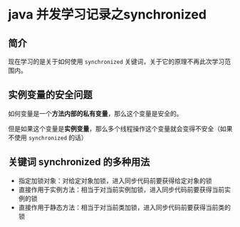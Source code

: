# java 并发学习记录之synchronized

## 简介

现在学习的是关于如何使用 `synchronized` 关键词，关于它的原理不再此次学习范围内。

## 实例变量的安全问题

如何变量是一个**方法内部的私有变量**，那么这个变量是安全的。

但是如果这个变量是**实例变量**，那么多个线程操作这个变量就会变得不安全（如果不使用 `synchronized` 的话）

## 关键词 synchronized 的多种用法

- 指定加锁对象：对给定对象加锁，进入同步代码前要获得给定对象的锁
- 直接作用于实例方法：相当于对当前实例加锁，进入同步代码前要获得当前实例的锁
- 直接作用于静态方法：相当于对当前类加锁，进入同步代码前要获得当前类的锁

